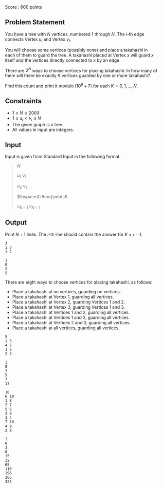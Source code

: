 Score : $600$ points

## Problem Statement

You have a tree with $N$ vertices, numbered $1$ through $N$. The $i$-th edge connects Vertex $u_i$ and Vertex $v_i$.

You will choose some vertices (possibly none) and place a takahashi in each of them to guard the tree. A takahashi placed at Vertex $x$ will guard $x$ itself and the vertices directly connected to $x$ by an edge.

There are $2^N$ ways to choose vertices for placing takahashi. In how many of them will there be exactly $K$ vertices guarded by one or more takahashi?

Find this count and print it modulo $(10^9+7)$ for each $K=0,1,\ldots,N$.

## Constraints

- $1 \leq N \leq 2000$
- $1 \leq u_i \lt v_i \leq N$
- The given graph is a tree.
- All values in input are integers.

## Input

Input is given from Standard Input in the following format:

> $N$
> 
> $u_1$ $v_1$
> 
> $u_2$ $v_2$
> 
> $\hspace{0.6cm}\vdots$
> 
> $u_{N-1}$ $v_{N-1}$

## Output

Print $N+1$ lines. The $i$-th line should contain the answer for $K=i-1$.

```input1
3
1 3
1 2
```

```output1
1
0
2
5
```

There are eight ways to choose vertices for placing takahashi, as follows:

- Place a takahashi at no vertices, guarding no vertices.
- Place a takahashi at Vertex $1$, guarding all vertices.
- Place a takahashi at Vertex $2$, guarding Vertices $1$ and $2$.
- Place a takahashi at Vertex $3$, guarding Vertices $1$ and $3$.
- Place a takahashi at Vertices $1$ and $2$, guarding all vertices.
- Place a takahashi at Vertices $1$ and $3$, guarding all vertices.
- Place a takahashi at Vertices $2$ and $3$, guarding all vertices.
- Place a takahashi at all vertices, guarding all vertices.

```input2
5
1 3
4 5
1 5
2 3
```

```output2
1
0
2
5
7
17
```

```input3
10
6 10
1 8
2 7
5 6
3 8
3 4
7 10
4 9
2 8
```

```output3
1
0
3
8
15
32
68
110
196
266
325
```